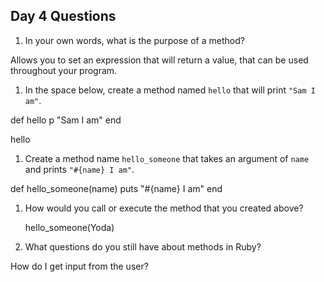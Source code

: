 ## Day 4 Questions

1. In your own words, what is the purpose of a method?

  Allows you to set an expression that will return a value, that can be used throughout your program.

1. In the space below, create a method named `hello` that will print `"Sam I am"`.

  def hello
    p "Sam I am"
  end

  hello

1. Create a method name `hello_someone` that takes an argument of `name` and prints `"#{name} I am"`.

  def hello_someone(name)
    puts "#{name} I am"
  end

1. How would you call or execute the method that you created above?

    hello_someone(Yoda)

1. What questions do you still have about methods in Ruby?

  How do I get input from the user?
